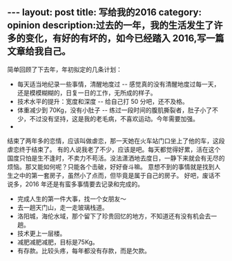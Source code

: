--- layout: post title: 写给我的2016
category: opinion
description:过去的一年，我的生活发生了许多的变化，有好的有坏的，如今已经踏入 2016,写一篇文章给我自己。 
---
简单回顾了下去年，年初拟定的几条计划：
<ul>
    <li>每天适当地纪录一些事情，清醒地度过 -- 感觉真的没有清醒地度过每一天，还是模模糊糊的，日复一日的工作，无所成的样子。</li>
    <li>技术水平的提升：宽度和深度 -- 给自己打 50 分吧，还不及格。</li>
    <li>体重减少到 70Kg，没有小肚子 -- 练过一段时间的腹肌撕裂者，肚子小了不少，不过没有坚持，这是我的老毛病，不喜欢运动。今年需要加强。</li>
    <li>
</ul>
结束了两年多的恋情，应该叫做虐恋，那一天她在火车站门口坐上了他的车，这段虐恋终于结束了。
有的人说我老了不少，应该是吧。每天都觉得好累，活在这个国度只怕是生不逢时，不卖力不苟活。没法潇洒地去度日，一静下来就会有无尽的烦恼。那又能如何呢？只能各个击破，好好奋斗嘛。
意想不到的事情就是找到人生之中的第一套房子，虽然小了点而，但毕竟是属于自己的房子。
好吧，废话不说多，2016 年还是有蛮多事情要去记录和完成的。
<ul>
<li>完成人生的第一件大事，找一个女朋友～</li>
<li>去一趟天门山，走一走玻璃栈道。</li>
<li>洛阳城，海伦水域，那个留下了珍贵回忆的地方，不知道还有没有机会去一趟。</li>
<li>技术更上一层楼。</li>
<li>减肥减肥减肥，目标是75Kg。</li>
<li>有存款。比较头疼，每年都没有存款，而是欠款。</li>

